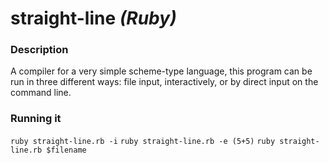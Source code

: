 # straight-line *(Ruby)*

### Description
A compiler for a very simple scheme-type language, this program can be run in three different ways: file input, interactively, or by direct input on the command line.

### Running it
`ruby straight-line.rb -i`
`ruby straight-line.rb -e (5+5)`
`ruby straight-line.rb $filename`
